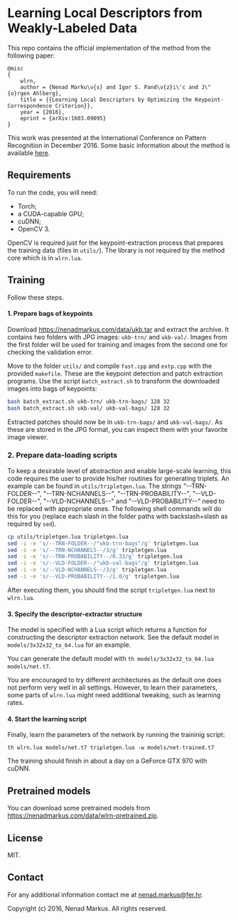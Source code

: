 # Learning Local Descriptors from Weakly-Labeled Data

This repo contains the official implementation of the method from the following paper:

```
@misc
{
	wlrn,
	author = {Nenad Marku\v{s} and Igor S. Pand\v{z}i\'c and J\"{o}rgen Ahlberg},
	title = {{Learning Local Descriptors by Optimizing the Keypoint-Correspondence Criterion}},
	year = {2016},
	eprint = {arXiv:1603.09095}
}
```

This work was presented at the International Conference on Pattern Recognition in December 2016.
Some basic information about the method is available [here](INFO.md).

## Requirements

To run the code, you will need:

* Torch;
* a CUDA-capable GPU;
* cuDNN;
* OpenCV 3.

OpenCV is required just for the keypoint-extraction process that prepares the training data (files in `utils/`).
The library is not required by the method core which is in `wlrn.lua`.

## Training

Follow these steps.

#### 1. Prepare bags of keypoints

Download <https://nenadmarkus.com/data/ukb.tar> and extract the archive.
It contains two folders with JPG images: `ukb-trn/` and `ukb-val/`.
Images from the first folder will be used for training and images from the second one for checking the validation error.

Move to the folder `utils/` and compile `fast.cpp` and `extp.cpp` with the provided `makefile`.
These are the keypoint detection and patch extraction programs.
Use the script `batch_extract.sh` to transform the downloaded images into bags of keypoints:
```bash
bash batch_extract.sh ukb-trn/ ukb-trn-bags/ 128 32
bash batch_extract.sh ukb-val/ ukb-val-bags/ 128 32
```

Extracted patches should now be in `ukb-trn-bags/` and `ukb-val-bags/`.
As these are stored in the JPG format, you can inspect them with your favorite image viewer.

### 2. Prepare data-loading scripts

To keep a desirable level of abstraction and enable large-scale learning, this code requires the user to provide his/her routines for generating triplets.
An example can be found in `utils/tripletgen.lua`.
The strings "--TRN-FOLDER--", "--TRN-NCHANNELS--", "--TRN-PROBABILITY--", "--VLD-FOLDER--", "--VLD-NCHANNELS--" and "--VLD-PROBABILITY--" need to be replaced with appropriate ones.
The following shell commands will do this for you (replace each slash in the folder paths with backslash+slash as required by `sed`).
```bash
cp utils/tripletgen.lua tripletgen.lua
sed -i -e 's/--TRN-FOLDER--/"ukb-trn-bags"/g' tripletgen.lua
sed -i -e 's/--TRN-NCHANNELS--/3/g' tripletgen.lua
sed -i -e 's/--TRN-PROBABILITY--/0.33/g' tripletgen.lua
sed -i -e 's/--VLD-FOLDER--/"ukb-val-bags"/g' tripletgen.lua
sed -i -e 's/--VLD-NCHANNELS--/3/g' tripletgen.lua
sed -i -e 's/--VLD-PROBABILITY--/1.0/g' tripletgen.lua
```

After executing them, you should find the script `tripletgen.lua` next to `wlrn.lua`.

#### 3. Specify the descriptor-extractor structure

The model is specified with a Lua script which returns a function for constructing the descriptor extraction network.
See the default model in `models/3x32x32_to_64.lua` for an example.

You can generate the default model with `th models/3x32x32_to_64.lua models/net.t7`.

You are encouraged to try different architectures as the default one does not perform very well in all settings.
However, to learn their parameters, some parts of `wlrn.lua` might need additional tweaking, such as learning rates.

#### 4. Start the learning script

Finally, learn the parameters of the network by running the traininig script:

	th wlrn.lua models/net.t7 tripletgen.lua -w models/net-trained.t7

The training should finish in about a day on a GeForce GTX 970 with cuDNN.

## Pretrained models

You can download some pretrained models from <https://nenadmarkus.com/data/wlrn-pretrained.zip>.

## License

MIT.

## Contact

For any additional information contact me at <nenad.markus@fer.hr>.

Copyright (c) 2016, Nenad Markus. All rights reserved.